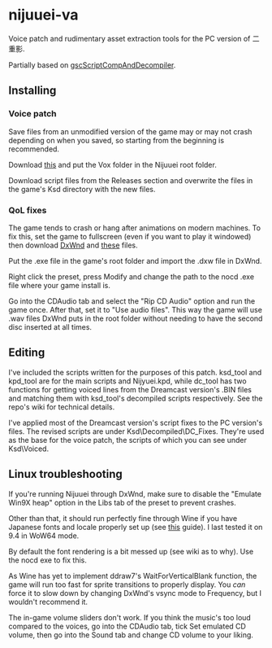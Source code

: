 # nijuuei-va
Voice patch and rudimentary asset extraction tools for the PC version of 二重影.

Partially based on [gscScriptCompAndDecompiler](https://github.com/TesterTesterov/gscScriptCompAndDecompiler).

## Installing
### Voice patch
Save files from an unmodified version of the game may or may not crash depending on when you saved, so starting from the beginning is recommended.

Download [this](https://drive.google.com/drive/folders/1MMvA8k8tal3h6U4hwnW04e3lv066tYhq?usp=sharing) and put the Vox folder in the Nijuuei root folder.

Download script files from the Releases section and overwrite the files in the game's Ksd directory with the new files.

### QoL fixes
The game tends to crash or hang after animations on modern machines. To fix this, set the game to fullscreen (even if you want to play it windowed) then download [DxWnd](https://sourceforge.net/projects/dxwnd/) and [these](https://drive.google.com/drive/folders/1Nr5Qn2ZDqtreLOAUDnoEWtd0spksYvSF?usp=sharing) files.

Put the .exe file in the game's root folder and import the .dxw file in DxWnd.

Right click the preset, press Modify and change the path to the nocd .exe file where your game install is.

Go into the CDAudio tab and select the "Rip CD Audio" option and run the game once. After that, set it to "Use audio files". This way the game will use .wav files DxWnd puts in the root folder without needing to have the second disc inserted at all times.

## Editing
I've included the scripts written for the purposes of this patch. ksd_tool and kpd_tool are for the main scripts and Nijyuei.kpd, while dc_tool has two functions for getting voiced lines from the Dreamcast version's .BIN files and matching them with ksd_tool's decompiled scripts respectively. See the repo's wiki for technical details.

I've applied most of the Dreamcast version's script fixes to the PC version's files. The revised scripts are under Ksd\Decompiled\DC_Fixes. They're used as the base for the voice patch, the scripts of which you can see under Ksd\Voiced.

## Linux troubleshooting
If you're running Nijuuei through DxWnd, make sure to disable the "Emulate Win9X heap" option in the Libs tab of the preset to prevent crashes.

Other than that, it should run perfectly fine through Wine if you have Japanese fonts and locale properly set up (see [this](https://learnjapanese.moe/vn-linux/) guide). I last tested it on 9.4 in WoW64 mode.

By default the font rendering is a bit messed up (see wiki as to why). Use the nocd exe to fix this.

As Wine has yet to implement ddraw7's WaitForVerticalBlank function, the game will run too fast for sprite transitions to properly display. You *can* force it to slow down by changing DxWnd's vsync mode to Frequency, but I wouldn't recommend it.

The in-game volume sliders don't work. If you think the music's too loud compared to the voices, go into the CDAudio tab, tick Set emulated CD volume, then go into the Sound tab and change CD volume to your liking.